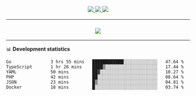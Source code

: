 <h3 align="center">
  <a href="https://github.com/hwalker928">
      <img src="https://img.shields.io/github/followers/hwalker928?label=Followers&style=for-the-badge&color=lightblue">
  </a>
  <a href="https://harryw.link/discord" alt="Discord">
      <img src="https://img.shields.io/discord/738451951758606336?label=discord&style=for-the-badge&color=lightblue"/>
  </a>
  <a href="https://harryw.link/sparked" alt="Sparked Host">
      <img src="https://img.shields.io/static/v1?label=Sponsor&message=Sparked%20Host&color=yellow&style=for-the-badge"/>
  </a>
</h3>

<hr>


<h3 align="center">
  <a href="https://github.com/hwalker928">
      <img src="https://github-profile-trophy.vercel.app/?username=hwalker928&no-bg=true&no-frame=true">
  </a>
</h3>


<hr>

📊 **Development statistics**

<!--START_SECTION:waka-->

```text
Go               3 hrs 55 mins   ████████████░░░░░░░░░░░░░   47.64 %
TypeScript       1 hr 26 mins    ████▒░░░░░░░░░░░░░░░░░░░░   17.44 %
YAML             50 mins         ██▓░░░░░░░░░░░░░░░░░░░░░░   10.27 %
PHP              42 mins         ██░░░░░░░░░░░░░░░░░░░░░░░   08.64 %
JSON             23 mins         █▒░░░░░░░░░░░░░░░░░░░░░░░   04.81 %
Docker           18 mins         █░░░░░░░░░░░░░░░░░░░░░░░░   03.74 %
```

<!--END_SECTION:waka-->

